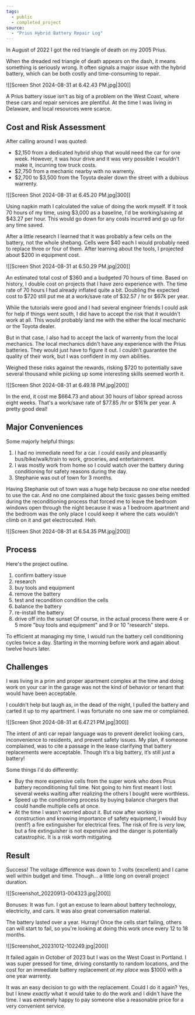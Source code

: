 ```yaml
---
tags:
  - public
  - completed_project
source:
  - "Prius Hybrid Battery Repair Log"
---
```

In August of 2022 I got the red triangle of death on my 2005 Prius.

When the dreaded red triangle of death appears on the dash, it means something is seriously wrong. It often signals a major issue with the hybrid battery, which can be both costly and time-consuming to repair.

![[Screen Shot 2024-08-31 at 6.42.43 PM.jpg|300]]

A Prius battery issue isn't as big of a problem on the West Coast, where these cars and repair services are plentiful. At the time I was living in Delaware, and local resources were scarce.
## Cost and Risk Assessment

After calling around I was quoted:
- $2,150 from a dedicated hybrid shop that would need the car for one week. However, it was hour drive and it was very possible I wouldn't make it, incurring tow truck costs.
- $2,750 from a mechanic nearby with no warrenty.
- $2,700 to $3,500 from the Toyota dealer down the street with a dubious warrenty.

![[Screen Shot 2024-08-31 at 6.45.20 PM.jpg|300]]

Using napkin math I calculated the value of doing the work myself. If it took 70 hours of my time, using $3,000 as a baseline, I'd be working/saving at $43.27 per hour. This would go down for any costs incurred and go up for any time saved.

After a little research I learned that it was probably a few cells on the battery, not the whole shebang. Cells were $40 each I would probably need to replace three or four of them. After learning about the tools, I projected about $200 in equipment cost.

![[Screen Shot 2024-08-31 at 6.50.29 PM.jpg|200]]

An estimated total cost of $360 and a budgeted 70 hours of time. Based on history, I double cost on projects that I have zero experience with. The time rate of 70 hours I had already inflated quite a bit. Doubling the expected cost to $720 still put me at a work/save rate of $32.57 / hr or $67k per year.

While the tutorials were good and I had several engineer friends I could ask for help if things went south, I did have to accept the risk that it wouldn't work at all. This would probably land me with the either the local mechanic or the Toyota dealer.

But in that case, I also had to accept the lack of warrenty from the local mechanics. The local mechanics didn't have any experience with the Prius batteries. They would just have to figure it out. I couldn’t guarantee the quality of their work, but I was confident in my own abilities.

Weighed these risks against the rewards, risking $720 to potentially save several thousand while picking up some interesting skills seemed worth it.

![[Screen Shot 2024-08-31 at 6.49.18 PM.jpg|200]]

In the end, it cost me $664.73 and about 30 hours of labor spread across eight weeks. That's a work/save rate of $77.85 /hr or $161k per year. A pretty good deal!
## Major Conveniences
Some majorly helpful things:
1. I had no immediate need for a car. I could easily and pleasantly bus/bike/walk/train to work, groceries, and entertainment.
2. I was mostly work from home so I could watch over the battery during conditioning for safety reasons during the day.
3. Stephanie was out of town for 3 months.

Having Stephanie out of town was a huge help because no one else needed to use the car. And no one complained about the toxic gasses being emitted during the reconditioning process that forced me to leave the bedroom windows open through the night because it was a 1 bedroom apartment and the bedroom was the only place I could keep it where the cats wouldn't climb on it and get electrocuted. Heh.

![[Screen Shot 2024-08-31 at 6.54.35 PM.jpg|200]]
## Process
Here's the project outline.
1. confirm battery issue
2. research
3. buy tools and equipment
4. remove the battery
5. test and recondition condition the cells
6. balance the battery
7. re-install the battery
8. drive off into the sunset
Of course, in the actual process there were 4 or 5 more "buy tools and equipment" and 9 or 10 "research" steps.

To efficient at managing my time, I would run the battery cell conditioning cycles twice a day. Starting in the morning before work and again about twelve hours later.
## Challenges
I was living in a prim and proper apartment complex at the time and doing work on your car in the garage was not the kind of behavior or tenant that would have been acceptable.

I couldn't help but laugh as, in the dead of the night, I pulled the battery and carted it up to my apartment. I was fortunate no one saw me or complained.

![[Screen Shot 2024-08-31 at 6.47.21 PM.jpg|300]]

The intent of anti car repair language was to prevent derelict looking cars, inconvenience to residents, and prevent safety issues. My plan, if someone complained, was to cite a passage in the lease clarifying that battery replacements were acceptable. Though it’s a big battery, it’s still just a battery!

Some things I'd do differently:
- Buy the more expensive cells from the super wonk who does Prius battery reconditioning full time. Not going to him first meant I lost several weeks waiting after realizing the others I bought were worthless.
- Speed up the conditioning process by buying balance chargers that could handle multiple cells at once.
- At the time I wasn't worried about it. But now after working in construction and knowing importance of safety equipment, I would buy (rent?) a fire extinguisher for electrical fires. The risk of fire is *very* low, but a fire extinguisher is not expensive and the danger is potentially catastrophic. It is a risk worth mitigating.
## Result
Success! The voltage difference was down to .1 volts (excellent) and I came well within budget and time. Though... a little long on overall project duration.

![[Screenshot_20220913-004323.jpg|200]]

Bonuses: It was fun. I got an excuse to learn about battery technology, electricity, and cars. It was also great conversation material.

The battery lasted over a year. Hurray! Once the cells start failing, others can will start to fail, so you're looking at doing this work once every 12 to 18 months.

![[Screenshot_20231012-102249.jpg|200]]

It failed again in October of 2023 but I was on the West Coast in Portland. I was super pressed for time, driving constantly to random locations, and the cost for an immediate battery replacement *at my place* was $1000 with a one year warrenty.

It was an easy decision to go with the replacement. Could I do it again? Yes, but I knew *exactly* what it would take to do the work and I didn't have the time. I was extremely happy to pay someone else a reasonable price for a very convenient service.